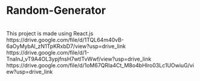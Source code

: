 # Random-Generator
<br>
This project is made using React.js
<br>
https://drive.google.com/file/d/1TQL64m40vB-6aOyMybAl_zN1TpKRxbD7/view?usp=drive_link<br>
https://drive.google.com/file/d/1-TnaInJ_vT9A4OL3ypjfnsH7wtlTvWwf/view?usp=drive_link<br>
https://drive.google.com/file/d/1oM67QRIa4Ct_M8o4bHIro03Lc1UOwiuG/view?usp=drive_link

